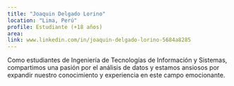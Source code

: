 ```yaml
---
title: "Joaquin Delgado Lorino"
location: "Lima, Perú"
profile: Estudiante (+18 años)
area: 
link: www.linkedin.com/in/joaquin-delgado-lorino-5684a8285
---
```


Como estudiantes de Ingeniería de Tecnologías de Información y Sistemas, compartimos una pasión por el análisis de datos y estamos ansiosos por expandir nuestro conocimiento y experiencia en este campo emocionante.
